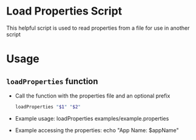 # Load Properties Script
This helpful script is used to read properties from a file for use in another script

# Usage

## `loadProperties` function
- Call the function with the properties file and an optional prefix

    ```bash
    loadProperties "$1" "$2"
    ```
- Example usage: loadProperties examples/example.properties
- Example accessing the properties: echo "App Name: $appName"